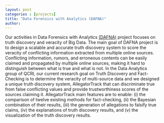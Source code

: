 ```yaml
---
layout: post
categories : [projects]
title: "Data Forensics with Analytics (DAFNA)"
author: 
---
```




Our activities in Data Forensics with Analytics [(DAFNA)][DAFNA] project focuses on truth discovery and veracity of Big Data. The main goal of DAFNA project is to design a scalable and accurate truth discovery system to score the veracity of conflicting information extracted from multiple online sources. Conflicting information, rumors, and erroneous contents can be easily claimed and propagated by multiple online sources, making it hard to distinguish between what is true and what is not. In the Data Analytics group of QCRI, our current research goal on Truth Discovery and Fact-Checking is to determine the veracity of multi-source data and we designed a unique truth discovery system, AllegatorTrack that can discriminate true from false conflicting values and provide trustworthiness scores of the sources claiming it. AllegatorTrack main features are to enable: (i) the comparison of twelve existing methods for fact-checking, (ii) the Bayesian combination of their results, (iii) the generation of allegations to falsify true claims, (iv) the explanations of truth discovery results, and (v) the visualization of the truth discovery results.

[DAFNA]: http://dafna.qcri.org



